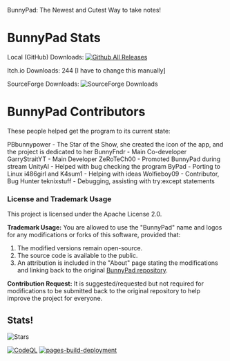 BunnyPad: The Newest and Cutest Way to take notes!

# BunnyPad Stats

Local (GitHub) Downloads: [![Github All Releases](https://img.shields.io/github/downloads/GSYT-Productions/BunnyPad-SRC/total.svg)]()

Itch.io Downloads: 244 [I have to change this manually]

SourceForge Downloads: ![SourceForge Downloads](https://img.shields.io/sourceforge/dt/bunnypad)
# BunnyPad Contributors
These people helped get the program to its current state:

PBbunnypower - The Star of the Show, she created the icon of the app, and the project is dedicated to her
BunnyFndr - Main Co-developer
GarryStraitYT - Main Developer
ZeRoTeCh00 - Promoted BunnyPad during stream
UnityAI - Helped with bug checking the program
ByPad - Porting to Linux
i486girl and K4sum1 - Helping with ideas
Wolfieboy09 - Contributor, Bug Hunter
teknixstuff - Debugging, assisting with try:except statements
### License and Trademark Usage

This project is licensed under the Apache License 2.0.

**Trademark Usage:**
You are allowed to use the "BunnyPad" name and logos for any modifications or forks of this software, provided that:
1. The modified versions remain open-source.
2. The source code is available to the public.
3. An attribution is included in the "About" page stating the modifications and linking back to the original [BunnyPad repository](https://github.com/GSYT-Productions/BunnyPad-SRC).

**Contribution Request:**
It is suggested/requested but not required for modifications to be submitted back to the original repository to help improve the project for everyone.
## Stats!
![Stars](https://api.star-history.com/svg?repos=GSYT-Productions/BunnyPad-SRC&type=Date)

[![CodeQL](https://github.com/GSYT-Productions/BunnyPad-SRC/actions/workflows/github-code-scanning/codeql/badge.svg)](https://github.com/GSYT-Productions/BunnyPad-SRC/actions/workflows/github-code-scanning/codeql)
[![pages-build-deployment](https://github.com/GSYT-Productions/BunnyPad-SRC/actions/workflows/pages/pages-build-deployment/badge.svg)](https://github.com/GSYT-Productions/BunnyPad-SRC/actions/workflows/pages/pages-build-deployment)
